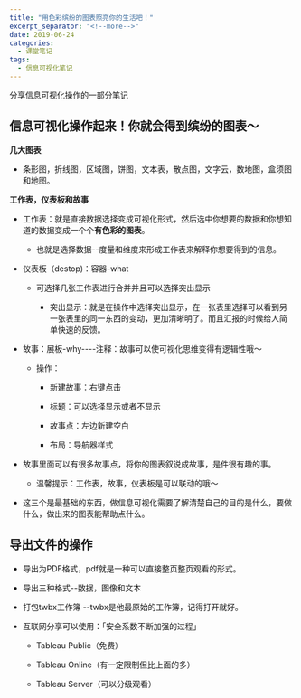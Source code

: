 ```yaml
---
title: "用色彩缤纷的图表照亮你的生活吧！"
excerpt_separator: "<!--more-->"
date: 2019-06-24
categories:
  - 课堂笔记
tags:
  - 信息可视化笔记
---
```


分享信息可视化操作的一部分笔记

<!--more-->

## 信息可视化操作起来！你就会得到缤纷的图表～

**几大图表**

 * 条形图，折线图，区域图，饼图，文本表，散点图，文字云，数地图，盒须图和地图。

**工作表，仪表板和故事**

* 工作表：就是直接数据选择变成可视化形式，然后选中你想要的数据和你想知道的数据变成一个个**有色彩的图表**。
 
   * 也就是选择数据--度量和维度来形成工作表来解释你想要得到的信息。

* 仪表板（destop)：容器-what

  * 可选择几张工作表进行合并并且可以选择突出显示

    * 突出显示：就是在操作中选择突出显示，在一张表里选择可以看到另一张表里的同一东西的变动，更加清晰明了。而且汇报的时候给人简单快速的反馈。


* 故事：展板-why----注释：故事可以使可视化思维变得有逻辑性哦～

  * 操作：
      * 新建故事：右键点击

      * 标题：可以选择显示或者不显示

      * 故事点：左边新建空白

      * 布局：导航器样式

* 故事里面可以有很多故事点，将你的图表叙说成故事，是件很有趣的事。

     * 温馨提示：工作表，故事，仪表板是可以联动的哦～

* 这三个是最基础的东西，做信息可视化需要了解清楚自己的目的是什么，要做什么，做出来的图表能帮助点什么。

## 导出文件的操作

* 导出为PDF格式，pdf就是一种可以直接整页整页观看的形式。

* 导出三种格式--数据，图像和文本

* 打包twbx工作簿 --twbx是他最原始的工作簿，记得打开就好。

* 互联网分享可以使用：「安全系数不断加强的过程」
 
    * Tableau Public（免费）

    * Tableau Online（有一定限制但比上面的多）

    * Tableau Server（可以分级观看）